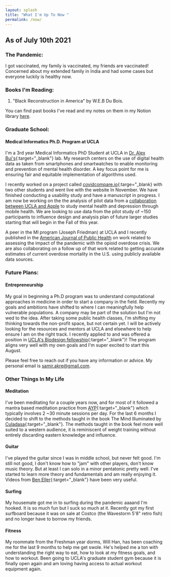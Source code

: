 ```yaml
---
layout: splash
title: "What I'm Up To Now "
permalink: /now/
---
```

## As of July 10th 2021

### The Pandemic:
I got vaccinated, my family is vaccinated, my friends are vaccinated! Concerned about my extended family in India and had some cases but everyone luckily is healthy now.

### Books I'm Reading:

1. "Black Reconstruction in America" by W.E.B Du Bois.

You can find past books I've read and my notes on them in my Notion library [here](https://www.notion.so/415f577104a04a6f914d5cb6304a5ab8?v=a2663f82bbb54e1cb219923409bc0511).


### Graduate School:
#### Medical Informatics Ph.D. Program at UCLA
I'm a 3rd year Medical Informatics PhD Student at UCLA in [Dr. Alex Bui's](https://www.mii.ucla.edu/people/buia/){:target="_blank"} lab. My research centers on the use of digital health data as taken from smartphones and smartwatches to enable monitoring and prevention of mental health disorder. A key focus point for me is ensuring fair and equitable implementation of algorithms used.

I recently worked on a project called [covidcompare.io](https://www.covidcompare.io){:targe="_blank} with two other students and went live with the website In November. We have finished conducting a usability study and have a manuscript in progress. I am now be working on the the analysis of pilot data from a [collaboration between UCLA and Apple](https://www.engadget.com/apple-ucla-depression-study-225118236.html) to study mental health and depression through mobile health. We are looking to use data from the pilot study of ~150 participants to influence design and analysis plan of future larger studies starting that will begin in the Fall of this year.

A peer in the MI program (Joseph Friedman) at UCLA and I recently published in the [American Journal of Public Health](https://ajph.aphapublications.org/doi/10.2105/AJPH.2021.306256) on work related to assessing the impact of the pandemic with the opioid overdose crisis. We are also collaborating on a follow up of that work related to getting accurate estimates of current overdose mortality in the U.S. using publicly available data sources.

### Future Plans:  
#### Entrepreneurship
My goal in beginning a Ph.D program was to understand computational approaches in medicine in order to start a company in the field. Recently my goals and ambitions have shifted to where I can meaningfully help vulnerable populations. A company may be part of the solution but I'm not wed to the idea. After taking some public health classes, I'm shifting my thinking towards the non-profit space, but not certain yet. I will be actively looking for the resources and mentors at UCLA and elsewhere to help ensure I am on the right track. I recently applied to and was offered a position in [UCLA's Biodesign fellowship](https://biodesign.ucla.edu/){:target="_blank"}! The program aligns very well with my own goals and I'm super excited to start this August.

Please feel free to reach out if you have any information or advice. My personal email is samir.akre@gmail.com.

### Other Things In My Life
#### Meditation
I've been meditating for a couple years now, and for most of it followed a mantra based meditation practice from [AYP](https://www.aypsite.org/index.html){:target="_blank"} which typically involves 2 ~30 minute sessions per day. For the last 6 months I decided to shift to the methods taught in the book The Mind Illuminated by [Culadasa](http://culadasa.com/about/){:target="_blank"}. The methods taught in the book feel more well suited to a western audience, it is reminiscent of weight training without entirely discarding eastern knowledge and influence.

#### Guitar
I've played the guitar since I was in middle school, but never felt good. I'm still not good, I don't know how to "jam" with other players, don't know music theory. But at least I can solo in a minor pentatonic pretty well. I've started to learn more theory and fundamentals and am really enjoying it. Videos from [Ben Eller](https://www.youtube.com/user/BenEllerGuitars){:target="_blank"} have been very useful. 

#### Surfing
My housemate got me in to surfing during the pandemic aaaand I'm hooked. It is so much fun but I suck so much at it. Recently got my first surfboard because it was on sale at Costco (the Wavestorm 5'8" retro fish) and no longer have to borrow my friends.

#### Fitness
My roommate from the Freshman year dorms, Will Han, has been coaching me for the last 9 months to help me get swole.
He's helped me a ton with understanding the right way to eat, how to look at my fitness goals, and how to workout. Been going to UCLA's graduate student gym because it is finally open again and am loving having access to actual workout equipment again.
